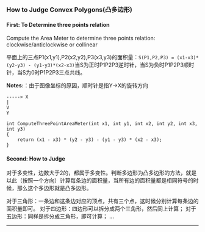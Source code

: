 ### How to Judge Convex Polygons(凸多边形)

#### First: To Determine three points relation

Compute the Area Meter to determine three points relation: clockwise/anticlockwise or collinear 

平面上的三点P1(x1,y1),P2(x2,y2),P3(x3,y3)的面积量：`S(P1,P2,P3) = (x1-x3)*(y2-y3) - (y1-y3)*(x2-x3)`当S为正时P1P2P3逆时针，当S为负时P1P2P3顺时针，当S为0时P1P2P3三点共线。
  
**Notes:**：由于图像坐标的原因，顺时针是指Y->X的旋转方向    

```
-----> X
|
V
Y    
``` 

```
int ComputeThreePointAreaMeter(int x1, int y1, int x2, int y2, int x3, int y3)
{
    return (x1 - x3) * (y2 - y3) - (y1 - y3) * (x2 - x3);    
}
```

#### Second: How to Judge

对于多变性，边数大于2的，都属于多变性。判断多边形为凸多边形的方法，就是以此（按照一个方向）计算每条边的面积量，当所有边的面积量都是相同符号的时候，那么这个多边形就是凸多边形。

对于三角形：一条边和这条边对应的顶点，共有三个点，这时候分别计算每条边的面积量即可。
对于四边形：四边形可以拆分成两个三角形，然后同上计算；
对于五边形：同样是拆分成三角形，即可计算；
...

---

